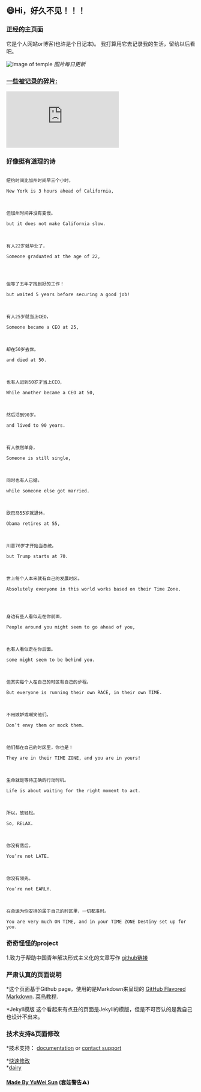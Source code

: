 ## 😄Hi，好久不见！！！

### 正经的主页面

它是个人网站or博客(也许是个日记本)。
我打算用它去记录我的生活，留给以后看吧。

![Image of temple](https://api.xygeng.cn/Bing/)
*图片每日更新*

### [一些被记录的碎片:](http://www.yuweisun.top/YuWei-CH.dairy.github.io/)

 
![日记本](https://pics.images.ac.cn/image/5ead3db1f3983.html)



### 好像挺有道理的诗
```

纽约时间比加州时间早三个小时，

New York is 3 hours ahead of California,



但加州时间并没有变慢。

but it does not make California slow.



有人22岁就毕业了，

Someone graduated at the age of 22,




但等了五年才找到好的工作！

but waited 5 years before securing a good job!



有人25岁就当上CEO，

Someone became a CEO at 25,



却在50岁去世。

and died at 50.



也有人迟到50岁才当上CEO，

While another became a CEO at 50,



然后活到90岁。

and lived to 90 years.



有人依然单身，

Someone is still single,



同时也有人已婚。

while someone else got married.



欧巴马55岁就退休，

Obama retires at 55,



川普70岁才开始当总统。

but Trump starts at 70.



世上每个人本来就有自己的发展时区。

Absolutely everyone in this world works based on their Time Zone.




身边有些人看似走在你前面，

People around you might seem to go ahead of you,



也有人看似走在你后面。

some might seem to be behind you.



但其实每个人在自己的时区有自己的步程。

But everyone is running their own RACE, in their own TIME.



不用嫉妒或嘲笑他们。

Don’t envy them or mock them.



他们都在自己的时区里，你也是！

They are in their TIME ZONE, and you are in yours!



生命就是等待正确的行动时机。

Life is about waiting for the right moment to act.



所以，放轻松。

So, RELAX.



你没有落后。

You’re not LATE.



你没有领先。

You’re not EARLY.



在命运为你安排的属于自己的时区里，一切都准时。

You are very much ON TIME, and in your TIME ZONE Destiny set up for you.

```

### 奇奇怪怪的project
1.致力于帮助中国青年解决形式主义化的文章写作
[github链接](https://github.com/YuWei-CH/Formalist-articles-writer-java#形式主义文章生成器----java)

### 严肃认真的页面说明
*这个页面基于Github page，使用的是Markdown来呈现的
[GitHub Flavored Markdown](https://guides.github.com/features/mastering-markdown/).
[菜鸟教程](https://www.runoob.com/markdown/md-tutorial.html).

*Jekyll模版
这个看起来有点丑的页面是Jekyll的模版，但是不可否认的是我自己也设计不出来。

### 技术支持&页面修改

*技术支持： [documentation](https://help.github.com/categories/github-pages-basics/) or [contact support](https://github.com/contact) 

*[快速修改](https://github.com/hihitech/hihitch.github.io/edit/master/index.md)   
*[dairy](https://github.com/YuWei-CH/YuWei-CH.dairy.github.io/blob/master/index.md)  

#### [Made By YuWei Sun](www.yuweisun.top) (套娃警告⚠️)
